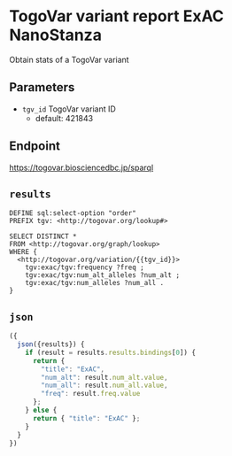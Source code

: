 # TogoVar variant report ExAC NanoStanza

Obtain stats of a TogoVar variant

## Parameters

* `tgv_id` TogoVar variant ID
  * default: 421843

## Endpoint

https://togovar.biosciencedbc.jp/sparql

## `results`

```sparql
DEFINE sql:select-option "order"
PREFIX tgv: <http://togovar.org/lookup#>

SELECT DISTINCT *
FROM <http://togovar.org/graph/lookup>
WHERE {
  <http://togovar.org/variation/{{tgv_id}}>
    tgv:exac/tgv:frequency ?freq ;
    tgv:exac/tgv:num_alt_alleles ?num_alt ;
    tgv:exac/tgv:num_alleles ?num_all .
}
```

## `json`

```javascript
({
  json({results}) {
    if (result = results.results.bindings[0]) {
      return { 
        "title": "ExAC",
        "num_alt": result.num_alt.value,
        "num_all": result.num_all.value,
        "freq": result.freq.value
      };
    } else {
      return { "title": "ExAC" };
    }
  }
})
```
